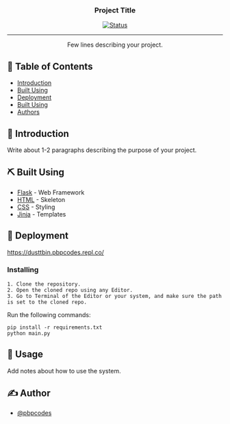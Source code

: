 
<h3 align="center">Project Title</h3>

<div align="center">

[![Status](https://img.shields.io/badge/status-active-success.svg)]()

</div>

---

<p align="center"> Few lines describing your project.
    <br> 
</p>

## 📝 Table of Contents

- [Introduction](#intro)
- [Built Using](#built_using)
- [Deployment](#deployment)
- [Built Using](#built_using)
- [Authors](#authors)

## 🧐 Introduction <a name = "intro"></a>

Write about 1-2 paragraphs describing the purpose of your project.


## ⛏️ Built Using <a name = "built_using"></a>

- [Flask](https://flask.palletsprojects.com/en/2.0.x/) - Web Framework
- [HTML](https://html.com/) - Skeleton
- [CSS](https://developer.mozilla.org/en-US/docs/Web/CSS) - Styling
- [Jinja](https://jinja.palletsprojects.com/en/3.0.x/) - Templates 

## 🚀 Deployment <a name = "deployment"></a>

https://dusttbin.pbpcodes.repl.co/



### Installing

```
1. Clone the repository.
2. Open the cloned repo using any Editor.
3. Go to Terminal of the Editor or your system, and make sure the path is set to the cloned repo.
```
Run the following commands:
```
pip install -r requirements.txt
python main.py
```


## 🎈 Usage <a name="usage"></a>

Add notes about how to use the system.


## ✍️ Author <a name = "authors"></a>

- [@pbpcodes](https://github.com/pbpcodes) 



